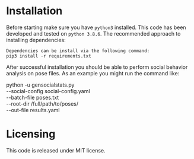 # Installation

Before starting make sure you have `python3` installed. This code has been developed and tested on `python 3.8.6`. The recommended approach to installing dependencies:

    Dependencies can be install via the following command:
    pip3 install -r requirements.txt

After successful installation you should be able to perform social behavior analysis on pose files. As an example you might run the command like:

python -u gensocialstats.py \
   --social-config social-config.yaml \
   --batch-file poses.txt \
   --root-dir /full/path/to/poses/ \
   --out-file results.yaml

# Licensing

This code is released under MIT license.
